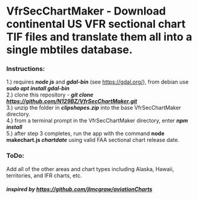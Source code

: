# VfrSecChartMaker - Download continental US VFR sectional chart TIF files and translate them all into a single mbtiles database.  

### Instructions:   
1.) requires ***node js*** and ***gdal-bin*** (see https://gdal.org/), from debian use ***sudo apt install gdal-bin***    
2.) clone this repository - ***git clone https://github.com/N129BZ/VfrSecChartMaker.git***         
3.) unzip the folder in ***clipshapes.zip*** into the base VfrSecChartMaker directory.   
4.) from a terminal prompt in the VfrSecChartMaker directory, enter ***npm install***     
5.) after step 3 completes, run the app with the command **node makechart.js *chartdate*** using valid FAA sectional chart release date.     
    
### ToDo:    
Add all of the other areas and chart types including Alaska, Hawaii, territories, and IFR charts, etc.    
     
      
#### ***inspired by https://github.com/jlmcgraw/aviationCharts*** 

